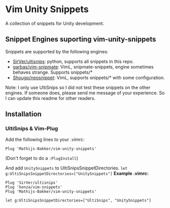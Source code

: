 # Vim Unity Snippets

A collection of snippets for Unity development.

## Snippet Engines suporting vim-unity-snippets

Snippets are supported by the following engines:
* [SirVer/ultisnips](https://github.com/SirVer/ultisnips): python, supports all snippets in this repo.
* [garbas/vim-snipmate](garbas/vim-snipmate): VimL, snipmate-snippets, engine sometimes behaves strange. Supports snippets/*
* [Shougo/neosnippet](https://github.com/Shougo/neosnippet.vim): VimL, supports snippets/* with some configuration.

Note: I only use UltiSnips so I did not test these snippets on the other engines. If someone does, please send me message of your experience. So I can update this readme for other readers.

## Installation

### UltiSnips & Vim-Plug

Add the following lines to your .vimrc:
```
Plug 'Mathijs-Bakker/vim-unity-snippets'
```
(Don't forget to do a ``:PlugInstall``)

And add ``UnitySnippets`` to UltiSnipsSnippetDirectories.
``
let g:UltiSnipsSnippetDirectories=["UnitySnippets"]
``
**Example .vimrc:**
```
Plug 'SirVer/ultisnips'
Plug 'honza/vim-snippets'
Plug 'Mathijs-Bakker/vim-unity-snippets'

let g:UltiSnipsSnippetDirectories=["UltiSnips", "UnitySnippets"]
```

